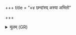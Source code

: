 +++
title = "०४ छन्दांस्य् अस्या अभितो"

+++
<details><summary>मूलम् (GR)</summary>

छन्दांस्य् अस्या अभितो मयूखा  
स्तोमा आत्मा यजुर् अस्याः पुरीषम् ।  
तस्या आहुः क्षत्रियं निर्मितं परि  
माव पत्था मूर्धनि धारयस्व ॥
</details>